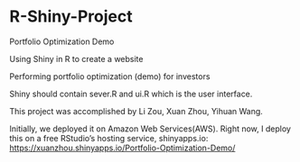 # R-Shiny-Project
Portfolio Optimization Demo

Using Shiny in R to create a website

Performing portfolio optimization (demo) for investors

Shiny should contain sever.R and ui.R which is the user interface.


This project was accomplished by Li Zou, Xuan Zhou, Yihuan Wang.

Initially, we deployed it on Amazon Web Services(AWS). Right now, I deploy this on a free RStudio’s hosting service, shinyapps.io:
https://xuanzhou.shinyapps.io/Portfolio-Optimization-Demo/
